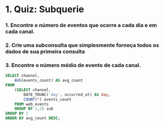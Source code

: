 # 1. Quiz: Subquerie

### 1. Encontre o número de eventos que ocorre a cada dia e em cada canal.
### 2. Crie uma subconsulta que simplesmente forneça todos os dados de sua primeira consulta
### 3. Encontre o número médio de evento de cada canal. 

```sql
SELECT channel,
    AVG(events_count) AS avg_count
FROM
    (SELECT channel,
        DATE_TRUNC('day', occurred_at) AS day,
        COUNT(*) events_count
    FROM web_events
    GROUP BY 1,2) sub
GROUP BY 1
ORDER BY avg_count DESC;
```